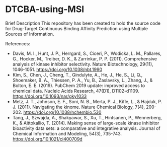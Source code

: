 # DTCBA-using-MSI
Brief Description
This repository has been created to hold the source code for Drug-Target Continuous Binding Affinity Prediction using Multiple Sources of Information.

References:
* Davis, M. I., Hunt, J. P., Herrgard, S., Ciceri, P., Wodicka, L. M., Pallares, G., Hocker, M., Treiber, D. K., & Zarrinkar, P. P. (2011). Comprehensive analysis of kinase inhibitor selectivity. Nature Biotechnology, 29(11), 1046-1051. https://doi.org/10.1038/nbt.1990 
* Kim, S., Chen, J., Cheng, T., Gindulyte, A., He, J., He, S., Li, Q., Shoemaker, B. A., Thiessen, P. A., Yu, B., Zaslavsky, L., Zhang, J., & Bolton, E. E. (2019). PubChem 2019 update: improved access to chemical data. Nucleic Acids Research, 47(D1), D1102-d1109. https://doi.org/10.1093/nar/gky1033 
* Metz, J. T., Johnson, E. F., Soni, N. B., Merta, P. J., Kifle, L., & Hajduk, P. J. (2011). Navigating the kinome. Nature Chemical Biology, 7(4), 200-202. https://doi.org/10.1038/nchembio.530 
* Tang, J., Szwajda, A., Shakyawar, S., Xu, T., Hintsanen, P., Wennerberg, K., & Aittokallio, T. (2014). Making sense of large-scale kinase inhibitor bioactivity data sets: a comparative and integrative analysis. Journal of Chemical Information and Modeling, 54(3), 735-743. https://doi.org/10.1021/ci400709d 

